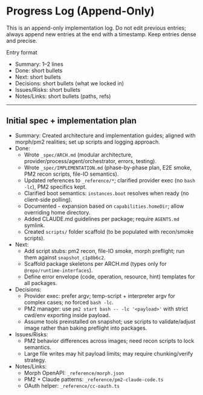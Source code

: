 # Progress Log (Append-Only)

This is an append-only implementation log. Do not edit previous entries; always append new entries at the end with a timestamp. Keep entries dense and precise.

Entry format
- Summary: 1–2 lines
- Done: short bullets
- Next: short bullets
- Decisions: short bullets (what we locked in)
- Issues/Risks: short bullets
- Notes/Links: short bullets (paths, refs)

---

## Initial spec + implementation plan
- Summary: Created architecture and implementation guides; aligned with morph/pm2 realities; set up scripts and logging approach.
- Done:
  - Wrote `_spec/ARCH.md` (modular architecture, provider/process/agent/orchestrator, errors, testing).
  - Wrote `_spec/IMPLEMENTATION.md` (phase-by-phase plan, E2E smoke, PM2 recon scripts, file-IO semantics).
  - Updated references to `_reference/*`; clarified provider exec (no `bash -lc`), PM2 specifics kept.
  - Clarified boot semantics: `instances.boot` resolves when ready (no client-side polling).
  - Documented `~` expansion based on `capabilities.homeDir`; allow overriding home directory.
  - Added CLAUDE.md guidelines per package; require `AGENTS.md` symlink.
  - Created `scripts/` folder scaffold (to be populated with recon/smoke scripts).
- Next:
  - Add script stubs: pm2 recon, file-IO smoke, morph preflight; run them against `snapshot_c1p8b6c2`.
  - Scaffold package skeletons per ARCH.md (types only for `@repo/runtime-interfaces`).
  - Define error envelope (code, operation, resource, hint) templates for all packages.
- Decisions:
  - Provider exec: prefer argv; temp-script + interpreter argv for complex cases; no forced `bash -lc`.
  - PM2 manager: use `pm2 start bash -- -lc '<payload>'` with strict cwd/env exporting inside payload.
  - Assume tools preinstalled on snapshot; use scripts to validate/adjust image rather than baking preflight into packages.
- Issues/Risks:
  - PM2 behavior differences across images; need recon scripts to lock semantics.
  - Large file writes may hit payload limits; may require chunking/verify strategy.
- Notes/Links:
  - Morph OpenAPI: `_reference/morph.json`
  - PM2 + Claude patterns: `_reference/pm2-claude-code.ts`
  - OAuth helper: `_reference/cc-oauth.ts`
